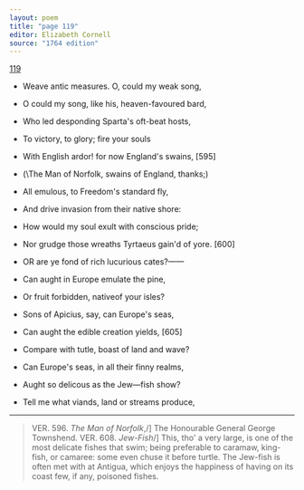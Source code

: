 ```yaml
---
layout: poem
title: "page 119"
editor: Elizabeth Cornell
source: "1764 edition"
---
```


[119]()

- Weave antic measures. O, could my weak song,
- O could my song, like his, heaven-favoured bard,
- Who led desponding Sparta's oft-beat hosts,
- To victory, to glory; fire your souls
- With English ardor! for now England's swains, [595]
- (\The Man of Norfolk, swains of England, thanks;\)
- All emulous, to Freedom's standard fly,
- And drive invasion from their native shore:
- How would my soul exult with conscious pride;
- Nor grudge those wreaths Tyrtaeus gain'd of yore. [600]

- OR are ye fond of rich lucurious cates?——
- Can aught in Europe emulate the pine,
- Or fruit forbidden, nativeof your isles?
- Sons of Apicius, say, can Europe's seas,
- Can aught the edible creation yields, [605]
- Compare with tutle, boast of land and wave?
- Can Europe's seas, in all their finny realms,
- Aught so delicous as the Jew—fish show?
- Tell me what viands, land or streams produce,

---

> VER. 596. *The Man of Norfolk*,/] The Honourable General George Townshend.
> VER. 608. *Jew-Fish*/] This, tho' a very large, is one of the most delicate fishes that swim; being preferable to caramaw, king-fish, or camaree: some even chuse it before turtle. The Jew-fish is often met with at Antigua, which enjoys the happiness of having on its coast few, if any, poisoned fishes.
